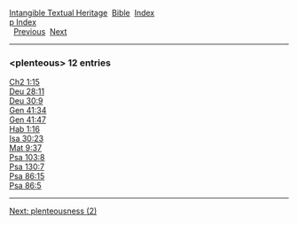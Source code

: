 [Intangible Textual Heritage](../../index)  [Bible](../index) 
[Index](index)   
[p Index](_p_)  
  [Previous](c08635)  [Next](c08637) 

------------------------------------------------------------------------

### &lt;plenteous&gt; 12 entries

[Ch2 1:15](../kjv/ch2001.htm#015)  
[Deu 28:11](../kjv/deu028.htm#011)  
[Deu 30:9](../kjv/deu030.htm#009)  
[Gen 41:34](../kjv/gen041.htm#034)  
[Gen 41:47](../kjv/gen041.htm#047)  
[Hab 1:16](../kjv/hab001.htm#016)  
[Isa 30:23](../kjv/isa030.htm#023)  
[Mat 9:37](../kjv/mat009.htm#037)  
[Psa 103:8](../kjv/psa103.htm#008)  
[Psa 130:7](../kjv/psa130.htm#007)  
[Psa 86:15](../kjv/psa086.htm#015)  
[Psa 86:5](../kjv/psa086.htm#005)  

------------------------------------------------------------------------

[Next: plenteousness (2)](c08637)
